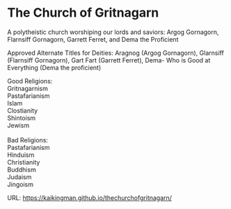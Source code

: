 # The Church of Gritnagarn
A polytheistic church worshiping our lords and saviors: Argog Gornagorn, Flarnsiff Gornagorn, Garrett Ferret, and Dema the Proficient 

Approved Alternate Titles for Deities: Aragnog (Argog Gornagorn), Glarnsiff (Flarnsiff Gornagorn), Gart Fart (Garrett Ferret), Dema- Who is Good at Everything (Dema the proficient)

Good Religions:<br>
Gritnagarnism<br>
Pastafarianism<br>
Islam<br>
Clostianity<br>
Shintoism<br>
Jewism<br>
<br>
Bad Religions:<br>
Pastafarianism <br>
Hinduism<br>
Christianity<br>
Buddhism<br>
Judaism<br>
Jingoism<br>

URL: https://kaikingman.github.io/thechurchofgritnagarn/
